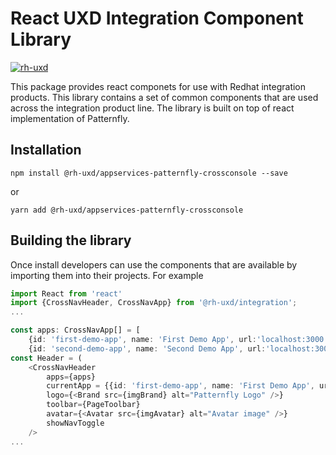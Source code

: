 # React UXD Integration Component Library #

[![rh-uxd](https://circleci.com/gh/rh-uxd/integration.svg?style=shield)](https://app.circleci.com/github/rh-uxd/integration/pipelines)

This package provides react componets for use with Redhat integration products.  This library contains a set of common components that are used across the integration product line.  The library is built on top of react implementation of Patternfly.


## Installation

`npm install @rh-uxd/appservices-patternfly-crossconsole --save`

or 

`yarn add @rh-uxd/appservices-patternfly-crossconsole`


## Building the library

Once install developers can use the components that are available by importing them into their projects.  For example

```ts
import React from 'react'
import {CrossNavHeader, CrossNavApp} from '@rh-uxd/integration';
...

const apps: CrossNavApp[] = [
    {id: 'first-demo-app', name: 'First Demo App', url:'localhost:3000', isHttp: true},
    {id: 'second-demo-app', name: 'Second Demo App', url:'localhost:3001', isHttp: true}];        
const Header = (
    <CrossNavHeader
        apps={apps}
        currentApp = {{id: 'first-demo-app', name: 'First Demo App', url:'localhost:3000', isHttp: true}}
        logo={<Brand src={imgBrand} alt="Patternfly Logo" />}
        toolbar={PageToolbar}
        avatar={<Avatar src={imgAvatar} alt="Avatar image" />}
        showNavToggle
    />
...

```

